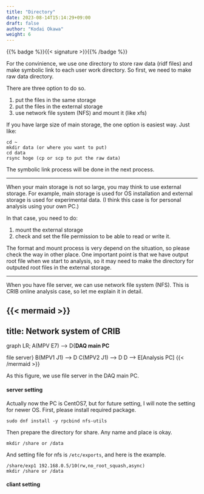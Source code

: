 ```yaml
---
title: "Directory"
date: 2023-08-14T15:14:29+09:00
draft: false
author: "Kodai Okawa"
weight: 6
---
```


{{% badge %}}{{< signature >}}{{% /badge %}}

For the convinience, we use one directory to store raw data (ridf files) and make symbolic link to each user work directory.
So first, we need to make raw data directory.

There are three option to do so.

1. put the files in the same storage
2. put the files in the external storage
3. use network file system (NFS) and mount it (like xfs)

If you have large size of main storage, the one option is easiest way.
Just like:

```shell
cd ~
mkdir data (or where you want to put)
cd data
rsync hoge (cp or scp to put the raw data)
```

The symbolic link process will be done in the next process.

---

When your main storage is not so large, you may think to use external storage.
For example, main storage is used for OS installation and external storage is used for experimental data.
(I think this case is for personal analysis using your own PC.)

In that case, you need to do:

1. mount the external storage
2. check and set the file permission to be able to read or write it.

The format and mount process is very depend on the situation, so please check the way in other place.
One important point is that we have output root file when we start to analysis, so it may need to make the directory for outputed root files in the external storage.

---

When you have file server, we can use network file system (NFS).
This is CRIB online analysis case, so let me explain it in detail.

{{< mermaid >}}
---
title: Network system of CRIB
---
graph LR;
    A(MPV E7) --> D{<strong>DAQ main PC</strong><p></p>file server}
    B(MPV1 J1) --> D
    C(MPV2 J1) --> D
    D --> E[Analysis PC]
{{< /mermaid >}}

As this figure, we use file server in the DAQ main PC.

#### server setting

Actually now the PC is CentOS7, but for future setting, I will note the setting for newer OS.
First, please install required package.

```shell
sudo dnf install -y rpcbind nfs-utils
```

Then prepare the directory for share.
Any name and place is okay.

```shell
mkdir /share or /data 
```

And setting file for nfs is `/etc/exports`, and here is the example.

```
/share/exp1 192.168.0.5/10(rw,no_root_squash,async)
mkdir /share or /data 
```


#### cliant setting

